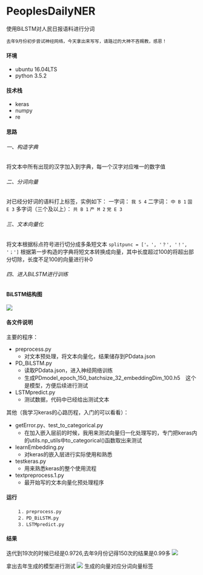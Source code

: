 # PeoplesDailyNER
使用BiLSTM对人民日报语料进行分词

`去年9月份初步尝试神经网络，今天拿出来写写，请路过的大神不吝赐教，感恩！`

#### 环境
* ubuntu 16.04LTS
* python 3.5.2

#### 技术栈
* keras
* numpy
* re

#### 思路

###### 一、构造字典
将文本中所有出现的汉字加入到字典，每一个汉字对应唯一的数字值

###### 二、分词向量
对已经分好词的语料打上标签，实例如下：
            一字词：
                  `我 S 4`
            二字词：
                  `中 B 1`
                  `国 E 3`
            多字词（三个及以上）：
                  `共 B 1`
                  `产 M 2`
                  `党 E 3`

###### 三、文本向量化
将文本根据标点符号进行切分成多条短文本
```splitpunc = ['。', '？', '！', '；']```
根据第一步构造的字典将短文本转换成向量，其中长度超过100的将超出部分切除，长度不足100的向量进行补0

###### 四、进入BiLSTM进行训练

#### BiLSTM结构图
![](https://github.com/AlanConstantine/PeoplesDailyNER/raw/master/model.png) 

#### 各文件说明
主要的程序：
* preprocess.py
    * 对文本预处理，将文本向量化，结果储存到PDdata.json
* PD_BiLSTM.py
    * 读取PDdata.json，进入神经网络训练
    * 生成PDmodel_epoch_150_batchsize_32_embeddingDim_100.h5　这个是模型，方便后续进行测试
* LSTMpredict.py
    * 测试数据，代码中已经给出测试文本

其他（我学习keras的心路历程，入门的可以看看）：
* getError.py、test_to_categorical.py
    * 在加入嵌入层前的时候，我用来测试向量归一化处理写的，专门把keras内的utils.np_utils中to_categorical()函数取出来测试
* learnEmbedding.py
    * 对keras的嵌入层进行实际使用和熟悉
* testkeras.py
    * 用来熟悉keras的整个使用流程
* textpreprocess.1.py
    * 最开始写的文本向量化预处理程序

#### 运行
        １．preprocess.py
        ２．PD_BiLSTM.py
        ３．LSTMpredict.py

#### 结果
迭代到19次的时候已经是0.9726,去年9月份记得150次的结果是0.99多
![](https://github.com/AlanConstantine/PeoplesDailyNER/raw/master/acc.png)

拿出去年生成的模型进行测试
![](https://github.com/AlanConstantine/PeoplesDailyNER/raw/master/result.png)
生成的向量对应分词向量标签
